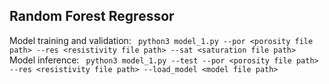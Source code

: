 ## Random Forest Regressor

Model training and validation: ``` python3 model_1.py --por <porosity file path> --res <resistivity file path> --sat <saturation file path>```   
Model inference: ``` python3 model_1.py --test --por <porosity file path> --res <resistivity file path> --load_model <model file path>``` 

